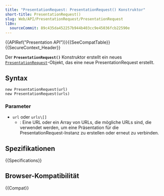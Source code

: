 ```yaml
---
title: "PresentationRequest: PresentationRequest() Konstruktor"
short-title: PresentationRequest()
slug: Web/API/PresentationRequest/PresentationRequest
l10n:
  sourceCommit: 89c435da452257b944b403cc9e45036fcb22590e
---
```


{{APIRef("Presentation API")}}{{SeeCompatTable}}{{SecureContext_Header}}

Der **`PresentationRequest()`**
Konstruktor erstellt ein neues [`PresentationRequest`](/de/docs/Web/API/PresentationRequest)-Objekt, das eine neue PresentationRequest erstellt.

## Syntax

```js-nolint
new PresentationRequest(url)
new PresentationRequest(urls)
```

### Parameter

- `url` oder `urls\[]`
  - : Eine URL oder ein Array von URLs, die mögliche URLs sind, die verwendet werden, um eine Präsentation für die PresentationRequest-Instanz zu erstellen oder erneut zu verbinden.

## Spezifikationen

{{Specifications}}

## Browser-Kompatibilität

{{Compat}}
